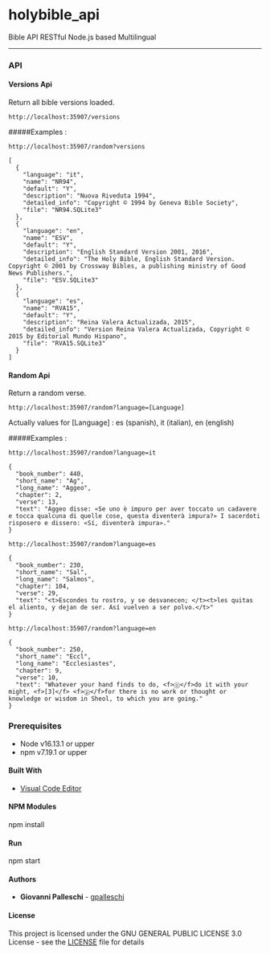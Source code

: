 # holybible_api
Bible API RESTful Node.js based Multilingual  
<hr />

### API

#### Versions Api
Return all bible versions loaded.

`http://localhost:35907/versions`

#####Examples :   

`http://localhost:35907/random?versions`
```
[
  {
    "language": "it",
    "name": "NR94",
    "default": "Y",
    "description": "Nuova Riveduta 1994",
    "detailed_info": "Copyright © 1994 by Geneva Bible Society",
    "file": "NR94.SQLite3"
  },
  {
    "language": "en",
    "name": "ESV",
    "default": "Y",
    "description": "English Standard Version 2001, 2016",
    "detailed_info": "The Holy Bible, English Standard Version. Copyright © 2001 by Crossway Bibles, a publishing ministry of Good News Publishers.",
    "file": "ESV.SQLite3"
  },
  {
    "language": "es",
    "name": "RVA15",
    "default": "Y",
    "description": "Reina Valera Actualizada, 2015",
    "detailed_info": "Version Reina Valera Actualizada, Copyright © 2015 by Editorial Mundo Hispano",
    "file": "RVA15.SQLite3"
  }
]
```

#### Random Api
Return a random verse.

`http://localhost:35907/random?language=[Language]`

Actually values for [Language] : es (spanish), it (italian), en (english)

#####Examples :   

`http://localhost:35907/random?language=it`

```
{
  "book_number": 440,
  "short_name": "Ag",
  "long_name": "Aggeo",
  "chapter": 2,
  "verse": 13,
  "text": "Aggeo disse: «Se uno è impuro per aver toccato un cadavere e tocca qualcuna di quelle cose, questa diventerà impura?» I sacerdoti risposero e dissero: «Sí, diventerà impura»."
}
```
`http://localhost:35907/random?language=es`
```
{
  "book_number": 230,
  "short_name": "Sal",
  "long_name": "Salmos",
  "chapter": 104,
  "verse": 29,
  "text": "<t>Escondes tu rostro, y se desvanecen; </t><t>les quitas el aliento, y dejan de ser. Así vuelven a ser polvo.</t>"
}
```
`http://localhost:35907/random?language=en`
```
{
  "book_number": 250,
  "short_name": "Eccl",
  "long_name": "Ecclesiastes",
  "chapter": 9,
  "verse": 10,
  "text": "Whatever your hand finds to do, <f>ⓞ</f>do it with your might, <f>[3]</f> <f>ⓟ</f>for there is no work or thought or knowledge or wisdom in Sheol, to which you are going."
}

```
### Prerequisites  

* Node v16.13.1 or upper
* npm  v7.19.1 or upper

#### Built With  
* [Visual Code Editor](https://code.visualstudio.com)  

#### NPM Modules
npm install  

#### Run
npm start

#### Authors  

* **Giovanni Palleschi** - [gpalleschi](https://github.com/gpalleschi)  


#### License

This project is licensed under the GNU GENERAL PUBLIC LICENSE 3.0 License - see the [LICENSE](LICENSE) file for details 